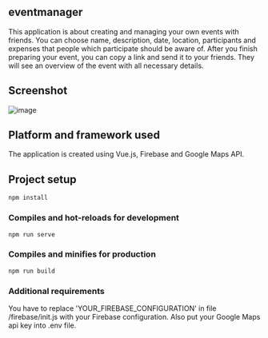 ## eventmanager
This application is about creating and managing your own events with friends. You can choose name, description, date, location, participants and expenses that people which participate should be aware of. After you finish preparing your event, you can copy a link and send it to your friends. They will see an overview of the event with all necessary details.

## Screenshot
![image](https://user-images.githubusercontent.com/38755065/76252804-be1e1a80-6249-11ea-8bf9-ae4c1df75353.png)

## Platform and framework used
The application is created using Vue.js, Firebase and Google Maps API.

## Project setup
```
npm install
```

### Compiles and hot-reloads for development
```
npm run serve
```

### Compiles and minifies for production
```
npm run build
```

### Additional requirements
You have to replace 'YOUR_FIREBASE_CONFIGURATION' in file /firebase/init.js with your Firebase configuration. Also put your Google Maps api key into .env file.
